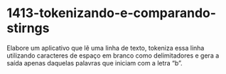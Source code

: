 # 1413-tokenizando-e-comparando-stirngs
Elabore um aplicativo que lê uma linha de texto, tokeniza essa linha utilizando caracteres de espaço em branco como delimitadores e gera a saída apenas daquelas palavras que iniciam com a letra “b”.
